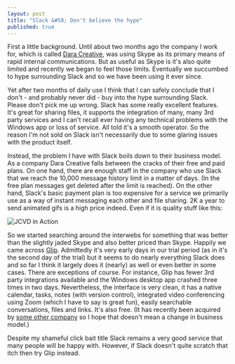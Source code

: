 ```yaml
---
layout: post
title: "Slack &#58; Don't believe the hype"
published: true
---
```



First a little background. Until about two months ago the company I work for, which is called <a href="http://daracreative.ie" target="_blank">Dara Creative</a>, was using Skype as its primary means of rapid internal communications. But as useful as Skype is it's also quite limited and recently we began to feel those limits. Eventually we succumbed to hype surrounding Slack and so we have been using it ever since.

Yet after two months of daily use I think that I can safely conclude that I don't - and probably never did - buy into the hype surrounding Slack. Please don't pick me up wrong. Slack has some really excellent features. It's great for sharing files, it supports the integration of many, many 3rd party services and I can't recall ever having any technical problems with the Windows app or loss of service. All told it's a smooth operator. So the reason I'm not sold on Slack isn't necessarily due to some glaring issues with the product itself.

Instead, the problem I have with Slack boils down to their business model. As a company Dara Creative falls between the cracks of their free and paid plans. On one hand, there are enough staff in the company who use Slack that we reach the 10,000 message history limit in a matter of days. (In the free plan messages get deleted after the limit is reached). On the other hand, Slack's basic payment plan is too expensive for a service we primarily use as a way of instant messaging each other and file sharing. 2K a year to send animated gifs is a high price indeed. Even if it is quality stuff like this:

![JCVD in Action](http://lukemcgurdy.github.io/assets/images/post-images/jcvd.gif)

So we started searching around the interwebs for something that was better than the slightly jaded Skype and also better priced than Skype. Happily we came across <a href="https://glip.com/" target="_blank">Glip</a>. Admittedly it's very early days in our trial period (as in it's the second day of the trial) but it seems to do nearly everything Slack does and so far I think it largely does it (nearly) as well or even better in some cases. There are exceptions of course. For instance, Glip has fewer 3rd party integrations available and the Windows desktop app crashed three times in two days. Nevertheless, the interface is very clean, it has a native calendar, tasks, notes (with version control), integrated video conferencing using Zoom (which I have to say is great fun), easily searchable conversations, files and links. It's also free. (It has recently been acquired by <a href="http://recode.net/2015/06/19/ringcentral-expands-beyond-phone-service-with-glip-acquisition/" target="_blank">some other company</a> so I hope that doesn't mean a change in business model.)

Despite my shameful click bait title Slack remains a very good service that many people will be happy with. However, if Slack doesn't quite scratch that itch then try Glip instead.
